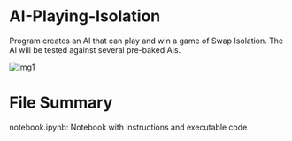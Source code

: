# AI-Playing-Isolation
Program creates an AI that can play and win a game of Swap Isolation. The AI will be tested against several pre-baked AIs. 

![Img1](/Img1.JPG)

# File Summary

notebook.ipynb: Notebook with instructions and executable code

